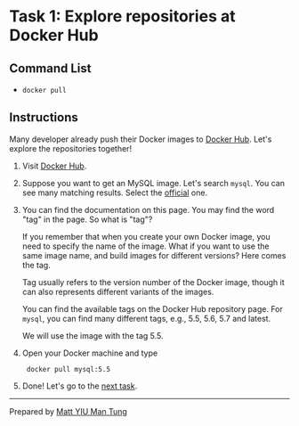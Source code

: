 # Task 1: Explore repositories at Docker Hub

## Command List

- `docker pull`

## Instructions

Many developer already push their Docker images to [Docker Hub](https://hub.docker.com/). Let's explore the repositories together!

1. Visit [Docker Hub](https://hub.docker.com/).

2. Suppose you want to get an MySQL image. Let's search `mysql`. You can see many matching results. Select the [official](https://hub.docker.com/_/mysql/) one.

3. You can find the documentation on this page. You may find the word "tag" in the page. So what is "tag"?

	If you remember that when you create your own Docker image, you need to specify the name of the image. What if you want to use the same image name, and build images for different versions? Here comes the tag.

	Tag usually refers to the version number of the Docker image, though it can also represents different variants of the images.

	You can find the available tags on the Docker Hub repository page. For `mysql`, you can find many different tags, e.g., 5.5, 5.6, 5.7 and latest.

	We will use the image with the tag 5.5.

4. Open your Docker machine and type

		docker pull mysql:5.5

5. Done! Let's go to the [next task](Task-2.md).

---

Prepared by [Matt YIU Man Tung](http://mtyiu.github.io/)
